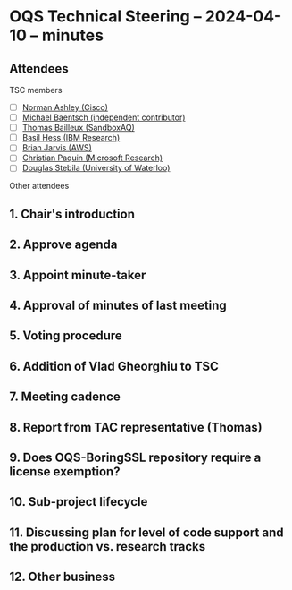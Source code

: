 # OQS Technical Steering – 2024-04-10 – minutes

## Attendees

TSC members

- [ ] [Norman Ashley (Cisco)](https://github.com/ashman-p)
- [ ] [Michael Baentsch (independent contributor)](https://github.com/baentsch)
- [ ] [Thomas Bailleux (SandboxAQ)](https://github.com/)
- [ ] [Basil Hess (IBM Research)](https://github.com/bhess)
- [ ] [Brian Jarvis (AWS)](https://github.com/brian-jarvis-aws)
- [ ] [Christian Paquin (Microsoft Research)](https://github.com/christianpaquin)
- [ ] [Douglas Stebila (University of Waterloo)](https://github.com/dstebila)

Other attendees

## 1. Chair's introduction

## 2. Approve agenda

## 3. Appoint minute-taker

## 4. Approval of minutes of last meeting

## 5. Voting procedure

## 6. Addition of Vlad Gheorghiu to TSC

## 7. Meeting cadence

## 8. Report from TAC representative (Thomas)

## 9. Does OQS-BoringSSL repository require a license exemption?

## 10. Sub-project lifecycle

## 11.  Discussing plan for level of code support and the production vs. research tracks

## 12. Other business
